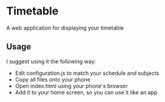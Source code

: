 # Timetable
A web application for displaying your timetable



## Usage
I suggest using it the following way:

- Edit configuration.js to match your schedule and subjects
- Copy all files onto your phone
- Open index.html using your phone's browser
- Add it to your home screen, so you can use it like an app
